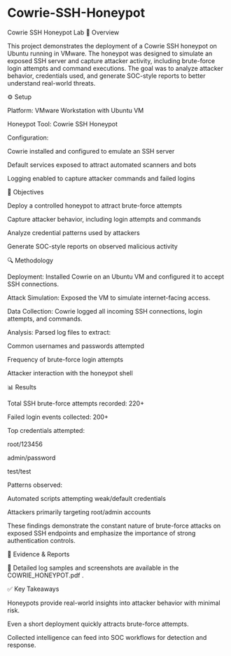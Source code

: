 # Cowrie-SSH-Honeypot
Cowrie SSH Honeypot Lab
📌 Overview

This project demonstrates the deployment of a Cowrie SSH honeypot on Ubuntu running in VMware. The honeypot was designed to simulate an exposed SSH server and capture attacker activity, including brute-force login attempts and command executions. The goal was to analyze attacker behavior, credentials used, and generate SOC-style reports to better understand real-world threats.

⚙️ Setup

Platform: VMware Workstation with Ubuntu VM

Honeypot Tool: Cowrie SSH Honeypot

Configuration:

Cowrie installed and configured to emulate an SSH server

Default services exposed to attract automated scanners and bots

Logging enabled to capture attacker commands and failed logins

🎯 Objectives

Deploy a controlled honeypot to attract brute-force attempts

Capture attacker behavior, including login attempts and commands

Analyze credential patterns used by attackers

Generate SOC-style reports on observed malicious activity

🔍 Methodology

Deployment: Installed Cowrie on an Ubuntu VM and configured it to accept SSH connections.

Attack Simulation: Exposed the VM to simulate internet-facing access.

Data Collection: Cowrie logged all incoming SSH connections, login attempts, and commands.

Analysis: Parsed log files to extract:

Common usernames and passwords attempted

Frequency of brute-force login attempts

Attacker interaction with the honeypot shell

📊 Results

Total SSH brute-force attempts recorded: 220+

Failed login events collected: 200+

Top credentials attempted:

root/123456

admin/password

test/test

Patterns observed:

Automated scripts attempting weak/default credentials

Attackers primarily targeting root/admin accounts

These findings demonstrate the constant nature of brute-force attacks on exposed SSH endpoints and emphasize the importance of strong authentication controls.

📄 Evidence & Reports

📑 Detailed log samples and screenshots are available in the COWRIE_HONEYPOT.pdf
.

✅ Key Takeaways

Honeypots provide real-world insights into attacker behavior with minimal risk.

Even a short deployment quickly attracts brute-force attempts.

Collected intelligence can feed into SOC workflows for detection and response.
